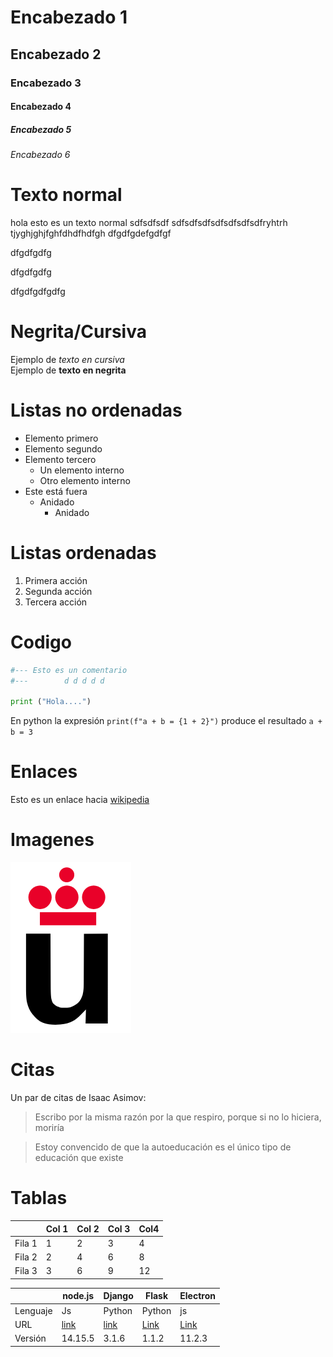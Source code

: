 # Encabezado 1
## Encabezado 2
### Encabezado 3
#### Encabezado 4
##### Encabezado 5
###### Encabezado 6


# Texto normal

hola esto es un texto normal 
sdfsdfsdf
sdfsdfsdfsdfsdfsdfsdfryhtrh
tjyghjghjfghfdhdfhdfgh
dfgdfgdefgdfgf

dfgdfgdfg

dfgdfgdfg





dfgdfgdfgdfg

# Negrita/Cursiva

Ejemplo de *texto en cursiva*  
Ejemplo de **texto en negrita**

# Listas no ordenadas

* Elemento primero
* Elemento segundo
* Elemento tercero
    * Un elemento interno
    * Otro elemento interno
* Este está fuera
    * Anidado 
        * Anidado

# Listas ordenadas

1. Primera acción
2. Segunda acción
3. Tercera acción

# Codigo

```python
#--- Esto es un comentario
#---        d d d d d

print ("Hola....")
```

En python la expresión `print(f"a + b = {1 + 2}")` produce el resultado `a + b = 3`

# Enlaces

Esto es un enlace hacia [wikipedia](https://es.wikipedia.org/wiki/Wikipedia:Portada)

# Imagenes

![](Logo-urjc.png)

# Citas

Un par de citas de Isaac Asimov:

> Escribo por la misma razón por la que respiro, porque si no lo hiciera, moriría

> Estoy convencido de que la autoeducación es el único tipo de educación que existe

# Tablas

|         | Col 1 | Col 2| Col 3| Col4 |
|---------|-------|------|------|------|
|  Fila 1 |   1   |   2  |   3  |  4   |
|  Fila 2 |   2   |   4  |   6  |  8   |
|  Fila 3 |   3   |   6  |   9  |  12  |

|          |  node.js  | Django | Flask | Electron |
|----------|-----------|--------|-------|----------|
| Lenguaje | Js        | Python | Python| js       |
| URL      | [link](https://nodejs.org/es/) | [link](https://www.djangoproject.com/)  | [Link](https://flask.palletsprojects.com/en/1.1.x/) | [Link](https://www.electronjs.org/) |
| Versión  |  14.15.5  | 3.1.6  | 1.1.2 | 11.2.3 |